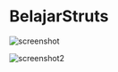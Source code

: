# BelajarStruts

![screenshot](https://user-images.githubusercontent.com/37141404/51965041-df370800-249a-11e9-9360-b2b77a3fc6a4.PNG)

![screenshot2](https://user-images.githubusercontent.com/37141404/51965565-86686f00-249c-11e9-8f10-cb8d2006d85d.PNG)
